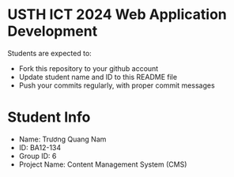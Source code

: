 USTH ICT 2024 Web Application Development
=====================================================

Students are expected to:

* Fork this repository to your github account
* Update student name and ID to this README file
* Push your commits regularly, with proper commit messages

Student Info
=======================
* Name: Trương Quang Nam
* ID: BA12-134
* Group ID: 6
* Project Name: Content Management System (CMS)

